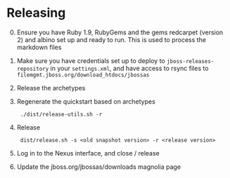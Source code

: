 Releasing
=========

0. Ensure you have Ruby 1.9, RubyGems and the gems redcarpet (version 2) and albino set up and ready to run. This is used to process the markdown files
1. Make sure you have credentials set up to deploy to `jboss-releases-repository` in your `settings.xml`, and have access to rsync files to `filemgmt.jboss.org/download_htdocs/jbossas`
2. Release the archetypes
3. Regenerate the quickstart based on archetypes

        ./dist/release-utils.sh -r

4. Release

        dist/release.sh -s <old snapshot version> -r <release version>

5. Log in to the Nexus interface, and close / release 
        
6. Update the jboss.org/jbossas/downloads magnolia page
